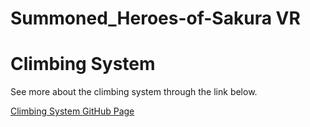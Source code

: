# Summoned_Heroes-of-Sakura VR

# Climbing System

See more about the climbing system through the link below.

[Climbing System GitHub Page](<Climbing System/Climbing_System_Summoned_Heroes_of_Sakura.md>)